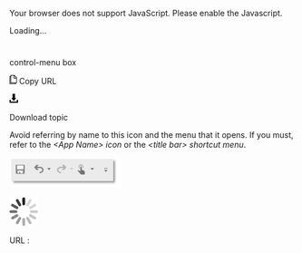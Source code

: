 Your browser does not support JavaScript. Please enable the Javascript.

Loading...

# 

control-menu box

![Copy URL](media/control-menu-box/Copy.png)
Copy URL

![Download](media/control-menu-box/Download.png)

Download topic

Avoid referring by name to this icon and the menu that it opens. If you must, refer to the *\<App Name\> icon* or the *\<title bar\> shortcut menu*.

![](media/control-menu-box/1955337661.PNG)

![In progress](media/control-menu-box/activity-large.gif)

URL :
